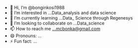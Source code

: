 - 👋 Hi, I’m @bonginkosi1988
- 👀 I’m interested in ...Data_analysis and data science 
- 🌱 I’m currently learning ...Data_ Science through Regenesys 
- 💞️ I’m looking to collaborate on ...Data_science 
- 📫 How to reach me ...mcbonka@gmail.com
- 😄 Pronouns: ...
- ⚡ Fun fact: ...

<!---
bonginkosi1988/bonginkosi1988 is a ✨ special ✨ repository because its `README.md` (this file) appears on your GitHub profile.
You can click the Preview link to take a look at your changes.
--->
